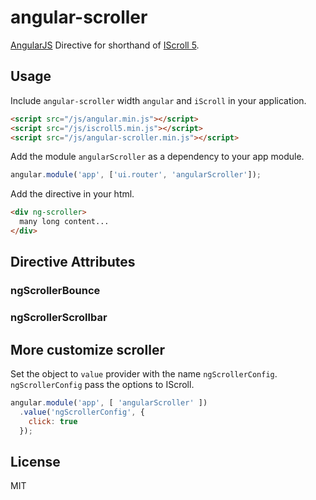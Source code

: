 # angular-scroller

[AngularJS](https://angularjs.org/) Directive for shorthand of [IScroll 5](http://cubiq.org/iscroll-5).

## Usage

Include `angular-scroller` width `angular` and `iScroll` in your application.

```html
<script src="/js/angular.min.js"></script>
<script src="/js/iscroll5.min.js"></script>
<script src="/js/angular-scroller.min.js"></script>
```

Add the module `angularScroller` as a dependency to your app module.

```javascript
angular.module('app', ['ui.router', 'angularScroller']);
```

Add the directive in your html.

```html
<div ng-scroller>
  many long content...
</div>
```

## Directive Attributes

### ngScrollerBounce

### ngScrollerScrollbar

## More customize scroller

Set the object to `value` provider with the name `ngScrollerConfig`.
`ngScrollerConfig` pass the options to IScroll.

```javascript
angular.module('app', [ 'angularScroller' ])
  .value('ngScrollerConfig', {
    click: true
  });
```

## License

MIT
